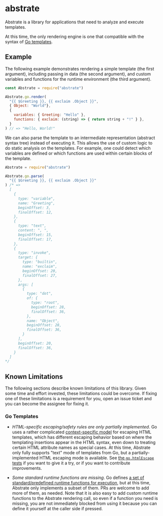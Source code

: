 # abstrate

Abstrate is a library for applications that need to analyze and execute templates.

At this time, the only rendering engine is one that compatible with the syntax of [Go templates](https://golang.org/pkg/text/template/).

## Example

The following example demonstrates rendering a simple template (the first argument), including passing in data (the second argument), and custom variables and functions for the runtime environment (the third argument).

```js
const Abstrate = require("abstrate")

Abstrate.go.render(
  "{{ $Greeting }}, {{ exclaim .Object }}",
  { Object: "World"},
  {
    variables: { Greeting: "Hello" },
    functions: { exclaim: (string) => { return string + "!" } },
  }
) // => "Hello, World!"
```

We can also parse the template to an intermediate representation (abstract syntax tree) instead of executing it. This allows the use of custom logic to do static analysis on the templates. For example, one could detect which variables are defined or which functions are used within certain blocks of the template.

```js
Abstrate = require("abstrate")

Abstrate.go.parse(
  "{{ $Greeting }}, {{ exclaim .Object }}"
) /* =>
  [
    {
      type: "variable",
      name: "Greeting",
      beginOffset: 3,
      finalOffset: 12,
    },
    {
      type: "text",
      content: ", ",
      beginOffset: 15,
      finalOffset: 17,
    },
    {
      type: "invoke",
      target: {
        type: "builtin",
        name: "exclaim",
        beginOffset: 20,
        finalOffset: 27,
      },
      args: [
        {
          type: "dot",
          of: {
            type: "root",
            beginOffset: 28,
            finalOffset: 36,
          },
          name: "Object",
          beginOffset: 28,
          finalOffset: 36,
        }
      ],
      beginOffset: 20,
      finalOffset: 36,
    }
  ]
*/
```

## Known Limitations

The following sections describe known limitations of this library. Given some time and effort invested, these limitations could be overcome. If fixing one of these limitations is a requirement for you, open an issue ticket and you can become the assignee for fixing it.

### Go Templates

- *HTML-specific escaping/safety rules are only partially implemented*. Go uses a rather complicated [context-specific model](https://golang.org/pkg/html/template/#hdr-Contexts) for escaping HTML templates, which has different escaping behavior based on where the templating insertions appear in the HTML syntax, even down to treating certain HTML attribute names as special cases. At this time, Abstrate only fully supports "text" mode of templates from Go, but a partially-implemented HTML escaping mode is available. See [the `go.htmlEscape` tests](./test/go.htmlEscape.test.js) if you want to give it a try, or if you want to contribute improvements.

- *Some standard runtime functions are missing*. Go defines [a set of standard/predefined runtime functions for execution](https://golang.org/pkg/text/template/#hdr-Functions), but at this time, Abstrate only implements a subset of them. PRs are welcome to add more of them, as needed. Note that it is also easy to add custom runtime functions to the Abstrate rendering call, so even if a function you need is missing, you are not immediately blocked from using it because you can define it yourself at the caller side if pressed.
